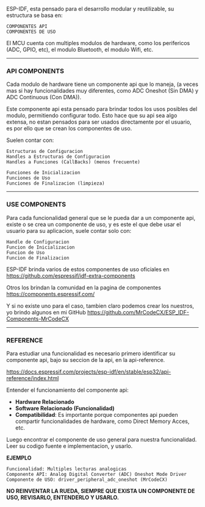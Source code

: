 ESP-IDF, esta pensado para el desarrollo modular y reutilizable, su estructura se basa en:

```
COMPONENTES API
COMPONENTES DE USO
```

El MCU cuenta con multiples modulos de hardware, como los perifericos (ADC, GPIO, etc), el modulo Bluetooth, el modulo Wifi, etc.

---
### API COMPONENTS
Cada modulo de hardware tiene un componente api que lo maneja, (a veces mas si hay funcionalidades muy diferentes, como ADC Oneshot (Sin DMA) y ADC Continuous (Con DMA)).

Este componente api esta pensado para brindar todos los usos posibles del modulo, permitiendo configurar todo. Esto hace que su api sea algo extensa, no estan pensados para ser usados directamente por el usuario, es por ello que se crean los componentes de uso. 

Suelen contar con:

```
Estructuras de Configuracion
Handles a Estructuras de Configuracion
Handles a Funciones (CallBacks) (menos frecuente)

Funciones de Inicializacion
Funciones de Uso
Funciones de Finalizacion (limpieza)
```

---
### USE COMPONENTS
Para cada funcionalidad general que se le pueda dar a un componente api, existe o se crea un componente de uso, y es este el que debe usar el usuario para su aplicacion, suele contar solo con:

```
Handle de Configuracion
Funcion de Inicializacion
Funcion de Uso
Funcion de Finalizacion
```

ESP-IDF brinda varios de estos componentes de uso oficiales en 
https://github.com/espressif/idf-extra-components

Otros los brindan la comunidad en la pagina de componentes
https://components.espressif.com/

Y si no existe uno para el caso, tambien claro podemos crear los nuestros, yo brindo algunos en mi GitHub
https://github.com/MrCodeCX/ESP_IDF-Components-MrCodeCX

---
### REFERENCE
Para estudiar una funcionalidad es necesario primero identificar su componente api, bajo su seccion de la api, en la api-reference. 

https://docs.espressif.com/projects/esp-idf/en/stable/esp32/api-reference/index.html

Entender el funcionamiento del componente api:

- **Hardware Relacionado**
- **Software Relacionado (Funcionalidad)**
- **Compatibilidad**: Es importante porque componentes api pueden compartir funcionalidades de hardware, como Direct Memory Acces, etc.

Luego encontrar el componente de uso general para nuestra funcionalidad. Leer su codigo fuente e implementacion, y usarlo.

**EJEMPLO**

```
Funcionalidad: Multiples lecturas analogicas
Componente API: Analog Digital Converter (ADC) Oneshot Mode Driver
Componente de USO: driver_peripheral_adc_oneshot (MrCodeCX)
```

**NO REINVENTAR LA RUEDA, SIEMPRE QUE EXISTA UN COMPONENTE DE USO, REVISARLO, ENTENDERLO Y USARLO.**
